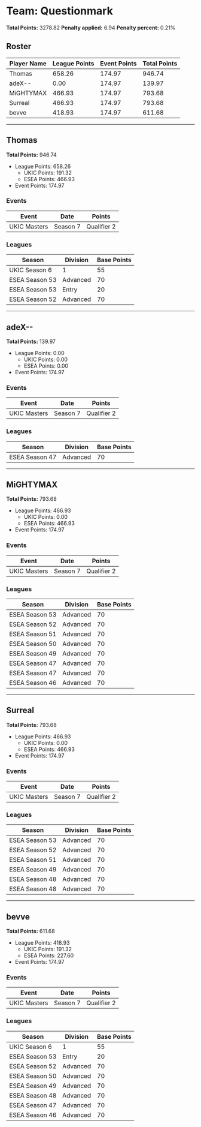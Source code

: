 # Team: Questionmark

**Total Points:** 3278.82
**Penalty applied:** 6.94
**Penalty percent:** 0.21%

## Roster
| Player Name | League Points | Event Points | Total Points |
|-------------|--------------|--------------|-------------|
| Thomas | 658.26 | 174.97 | 946.74 |
| adeX-- | 0.00 | 174.97 | 139.97 |
| MiGHTYMAX | 466.93 | 174.97 | 793.68 |
| Surreal | 466.93 | 174.97 | 793.68 |
| bevve | 418.93 | 174.97 | 611.68 |

---

## Thomas

**Total Points:** 946.74

- League Points: 658.26
  - UKIC Points: 191.32
  - ESEA Points: 466.93
- Event Points: 174.97

### Events
| Event | Date | Points |
|-------|------|--------|
| UKIC Masters | Season 7 | Qualifier 2 | 2025-07-02 | 174.97 |
### Leagues
| Season | Division | Base Points |
|--------|----------|-------------|
| UKIC Season 6 | 1 | 55 |
| ESEA Season 53 | Advanced | 70 |
| ESEA Season 53 | Entry | 20 |
| ESEA Season 52 | Advanced | 70 |
---

## adeX--

**Total Points:** 139.97

- League Points: 0.00
  - UKIC Points: 0.00
  - ESEA Points: 0.00
- Event Points: 174.97

### Events
| Event | Date | Points |
|-------|------|--------|
| UKIC Masters | Season 7 | Qualifier 2 | 2025-07-02 | 174.97 |
### Leagues
| Season | Division | Base Points |
|--------|----------|-------------|
| ESEA Season 47 | Advanced | 70 |
---

## MiGHTYMAX

**Total Points:** 793.68

- League Points: 466.93
  - UKIC Points: 0.00
  - ESEA Points: 466.93
- Event Points: 174.97

### Events
| Event | Date | Points |
|-------|------|--------|
| UKIC Masters | Season 7 | Qualifier 2 | 2025-07-02 | 174.97 |
### Leagues
| Season | Division | Base Points |
|--------|----------|-------------|
| ESEA Season 53 | Advanced | 70 |
| ESEA Season 52 | Advanced | 70 |
| ESEA Season 51 | Advanced | 70 |
| ESEA Season 50 | Advanced | 70 |
| ESEA Season 49 | Advanced | 70 |
| ESEA Season 47 | Advanced | 70 |
| ESEA Season 47 | Advanced | 70 |
| ESEA Season 46 | Advanced | 70 |
---

## Surreal

**Total Points:** 793.68

- League Points: 466.93
  - UKIC Points: 0.00
  - ESEA Points: 466.93
- Event Points: 174.97

### Events
| Event | Date | Points |
|-------|------|--------|
| UKIC Masters | Season 7 | Qualifier 2 | 2025-07-02 | 174.97 |
### Leagues
| Season | Division | Base Points |
|--------|----------|-------------|
| ESEA Season 53 | Advanced | 70 |
| ESEA Season 52 | Advanced | 70 |
| ESEA Season 51 | Advanced | 70 |
| ESEA Season 49 | Advanced | 70 |
| ESEA Season 48 | Advanced | 70 |
| ESEA Season 48 | Advanced | 70 |
---

## bevve

**Total Points:** 611.68

- League Points: 418.93
  - UKIC Points: 191.32
  - ESEA Points: 227.60
- Event Points: 174.97

### Events
| Event | Date | Points |
|-------|------|--------|
| UKIC Masters | Season 7 | Qualifier 2 | 2025-07-02 | 174.97 |
### Leagues
| Season | Division | Base Points |
|--------|----------|-------------|
| UKIC Season 6 | 1 | 55 |
| ESEA Season 53 | Entry | 20 |
| ESEA Season 52 | Advanced | 70 |
| ESEA Season 50 | Advanced | 70 |
| ESEA Season 49 | Advanced | 70 |
| ESEA Season 48 | Advanced | 70 |
| ESEA Season 47 | Advanced | 70 |
| ESEA Season 46 | Advanced | 70 |